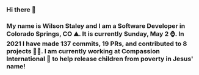 ### Hi there 👋

### My name is Wilson Staley and I am a Software Developer in Colorado Springs, CO ⛰.  It is currently Sunday, May 2 ⌚. In 2021 I have made 137 commits, 19 PRs, and contributed to 8 projects 👨‍💻. I am currently working at Compassion International 🏢 to help release children from poverty in Jesus' name!